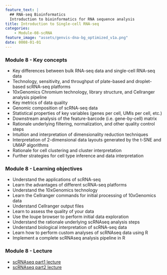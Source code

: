 ```yaml
---
feature_text: |
  ## RNA-seq Bioinformatics
  Introduction to bioinformatics for RNA sequence analysis
title: Introduction to Single-cell RNA-seq
categories:
    - Module-08-scRNA
feature_image: "assets/genvis-dna-bg_optimized_v1a.png"
date: 0008-01-01
---
```


### Module 8 - Key concepts
* Key differences between bulk RNA-seq data and single-cell RNA-seq data
* Technology, sensitivity, and throughput of plate-based and droplet-based scRNA-seq platforms
* 10xGenomics Chromium technology, library structure, and Cellranger analysis pipeline
* Key metrics of data quality
* Genomic composition of scRNA-seq data
* Statistical properties of key variables (genes per cell, UMIs per cell, etc.)
* Downstream analysis of the feature-barcode (i.e. gene-by-cell) matrix
* Rationale underlying filtering, normalization, and other quality control steps
* Intuition and interpretation of dimensionality reduction techniques
* Interpretation of 2-dimensional data layouts generated by the t-SNE and UMAP algorithms
* Rationale for cell clustering and cluster interpretation
* Further strategies for cell type inference and data interpretation

### Module 8 - Learning objectives
* Understand the applications of scRNA-seq
* Learn the advantages of different scRNA-seq platforms
* Understand the 10xGenomics technology
* Learn the Cellranger commands for initial processing of 10xGenomics data
* Understand Cellranger output files
* Learn to assess the quality of your data 
* Use the loupe browser to perform initial data exploration
* Understand the rationale underlying scRNAseq analysis steps
* Understand biological interpretation of scRNA-seq data
* Learn how to perform custom analyses of scRNAseq data using R
* Implement a complete scRNAseq analysis pipeline in R

### Module 8 - Lecture

* [scRNAseq part1 lecture](https://github.com/griffithlab/rnabio.org/blob/master/assets/lectures/cbw/2020/full/scRNAseq_1.pdf)
* [scRNAseq part2 lecture](https://github.com/griffithlab/rnabio.org/blob/master/assets/lectures/cbw/2020/full/scRNAseq_2.pdf)

